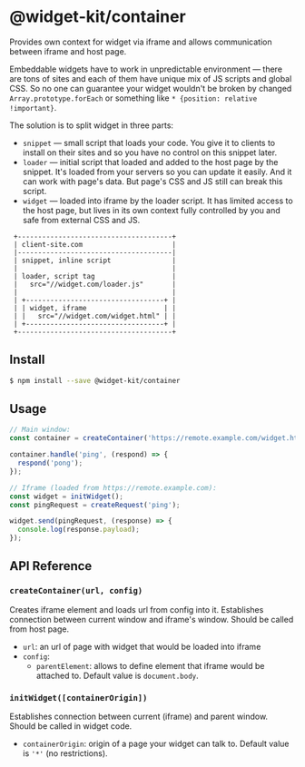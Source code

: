 # @widget-kit/container

Provides own context for widget via iframe and allows communication between iframe and host page.

Embeddable widgets have to work in unpredictable environment — there are tons of sites and each of them have unique mix of JS scripts and global CSS. So no one can guarantee your widget wouldn't be broken by changed `Array.prototype.forEach` or something like `* {position: relative !important}`.  

The solution is to split widget in three parts:
- `snippet` — small script that loads your code. You give it to clients to install on their sites and so you have no control on this snippet later.
- `loader` — initial script that loaded and added to the host page by the snippet. It's loaded from your servers so you can update it easily. And it can work with page's data. But page's CSS and JS still can break this script.
- `widget` — loaded into iframe by the loader script. It has limited access to the host page, but lives in its own context fully controlled by you and safe from external CSS and JS.

```
 +--------------------------------------+
 | client-site.com                      |
 |--------------------------------------|
 | snippet, inline script               |
 |                                      |
 | loader, script tag                   |
 |   src="//widget.com/loader.js"       |
 |                                      |
 | +----------------------------------+ |
 | | widget, iframe                   | |
 | |   src="//widget.com/widget.html" | |
 | +----------------------------------+ |
 +--------------------------------------+  
```

## Install

```bash
$ npm install --save @widget-kit/container
```

## Usage

```js
// Main window:
const container = createContainer('https://remote.example.com/widget.html');

container.handle('ping', (respond) => {
  respond('pong');
});

// Iframe (loaded from https://remote.example.com):
const widget = initWidget();
const pingRequest = createRequest('ping');

widget.send(pingRequest, (response) => {
  console.log(response.payload);
});
```

## API Reference

### `createContainer(url, config)`

Creates iframe element and loads url from config into it. Establishes connection between current window and iframe's window. Should be called from host page.

- `url`: an url of page with widget that would be loaded into iframe
- `config`:
  - `parentElement`: allows to define element that iframe would be attached to. Default value is `document.body`.

### `initWidget([containerOrigin])`

Establishes connection between current (iframe) and parent window. Should be called in widget code.

- `containerOrigin`: origin of a page your widget can talk to. Default value is `'*'` (no restrictions). 
